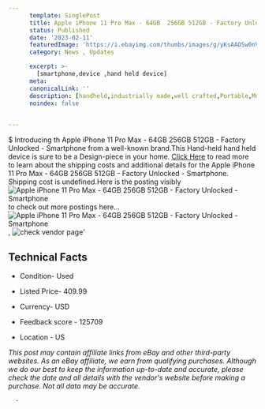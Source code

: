```yaml
---
      template: SinglePost
      title: Apple iPhone 11 Pro Max - 64GB  256GB 512GB - Factory Unlocked - Smartphone
      status: Published
      date: '2023-02-11'
      featuredImage: 'https://i.ebayimg.com/thumbs/images/g/yKsAAOSw0nVhnsbv/s-l225.jpg'
      category: News , Updates

      excerpt: >-
        [smartphone,device ,hand held device]
      meta:
      canonicalLink: ''
      description: [handheld,industrially made,well crafted,Portable,Mobile,Compact,Convenient,Lightweight,Maneuverable,Man-portable,Miniature,Carriable,Hand-held,Light,Holdable,Transportable,Mobile device,Pocket-sized,On-the-go,Wireless,Cordless,Compact size,Convenient size, smartphone,device ,hand held device]
      noindex: false
      

---
```

$
      Introducing th Apple iPhone 11 Pro Max - 64GB  256GB 512GB - Factory Unlocked - Smartphone from a well-known brand.This Hand-held hand held device is sure to be a Design-piece in your home. [Click Here](https://www.ebay.com/itm/125062140809?hash=item1d1e48d389%3Ag%3AyKsAAOSw0nVhnsbv&mkevt=1&mkcid=1&mkrid=711-53200-19255-0&campid=%253CePNCampaignId%253E&customid=%253CreferenceId%253E&toolid=10049) to read more to learn about the shipping costs and additional details for the Apple iPhone 11 Pro Max - 64GB  256GB 512GB - Factory Unlocked - Smartphone. Shipping cost is undefined.Here is the posting visibly ![Apple iPhone 11 Pro Max - 64GB  256GB 512GB - Factory Unlocked - Smartphone](https://i.ebayimg.com/thumbs/images/g/yKsAAOSw0nVhnsbv/s-l225.jpg) to check out more postings here... ![Apple iPhone 11 Pro Max - 64GB  256GB 512GB - Factory Unlocked - Smartphone](https://i.ebayimg.com/images/g/yKsAAOSw0nVhnsbv/s-l1200.jpg), ![check vendor page](https://origin-galleryplus.ebayimg.com/ws/web/125062140809_2_0_1/225x225.jpg,https://origin-galleryplus.ebayimg.com/ws/web/125062140809_3_0_1/225x225.jpg,https://origin-galleryplus.ebayimg.com/ws/web/125062140809_4_0_1/225x225.jpg,https://origin-galleryplus.ebayimg.com/ws/web/125062140809_5_0_1/225x225.jpg)'

      

 ## Technical Facts 



     
      

 - Condition- Used 


      

 - Listed Price- 409.99 


      

 - Currency- USD 


      

 - Feedback score - 125709 


      

 - Location - US 


      
      

 *_This post may contain affiliate links from eBay and other third-party websites. As an eBay affiliate, we earn from qualifying purchases. Although we do our best to keep the information up-to-date and accurate, please check the date and all details with the vendor's website before making a purchase. Not all data may be accurate._*




      -
